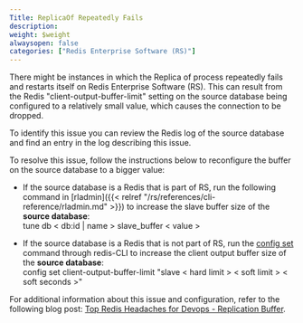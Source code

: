 ```yaml
---
Title: ReplicaOf Repeatedly Fails
description: 
weight: $weight
alwaysopen: false
categories: ["Redis Enterprise Software (RS)"]
---
```

There might be instances in which the Replica of process repeatedly
fails and restarts itself on Redis Enterprise Software (RS). This can
result from the Redis "client-output-buffer-limit" setting on the source
database being configured to a relatively small value, which causes the
connection to be dropped.

To identify this issue you can review the Redis log of the source
database and find an entry in the log describing this issue.

To resolve this issue, follow the instructions below to reconfigure the
buffer on the source database to a bigger value:

- If the source database is a Redis that is part of RS, run the
    following command in
    [rladmin]({{< relref "/rs/references/cli-reference/rladmin.md" >}}) to
    increase the slave buffer size of the **source database**:\
    tune db \< db:id \| name \> slave_buffer \< value \>

<!-- -->

- If the source database is a Redis that is not part of RS, run the
    [config set](http://redis.io/commands/config-set) command through
    redis-CLI to increase the client output buffer size of the **source
    database**:\
    config set client-output-buffer-limit "slave \< hard limit \> \<
    soft limit \> \< soft seconds \>"

For additional information about this issue and configuration, refer to
the following blog post: [Top Redis Headaches for Devops - Replication
Buffer](https://redislabs.com/blog/top-redis-headaches-for-devops-replication-buffer).
